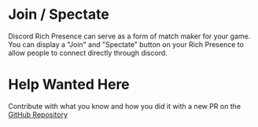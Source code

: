 # Join / Spectate
Discord Rich Presence can serve as a form of match maker for your game. You can display a "Join" and "Spectate" button on your Rich Presence to allow people to connect directly through discord.

# Help Wanted Here
Contribute with what you know and how you did it with a new PR on the [GitHub Repository](https://github.com/Lachee/discord-rpc-csharp)